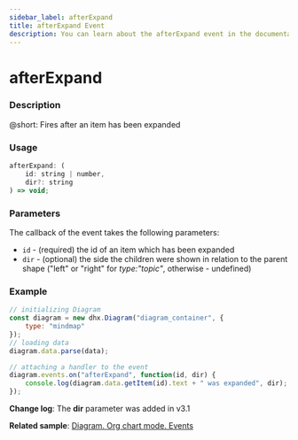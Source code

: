 ```yaml
---
sidebar_label: afterExpand
title: afterExpand Event
description: You can learn about the afterExpand event in the documentation of the DHTMLX JavaScript Diagram library. Browse developer guides and API reference, try out code examples and live demos, and download a free 30-day evaluation version of DHTMLX Diagram.
---
```


# afterExpand

### Description

@short: Fires after an item has been expanded

### Usage

~~~jsx
afterExpand: (
    id: string | number, 
    dir?: string
) => void;
~~~

### Parameters

The callback of the event takes the following parameters:

- `id` - (required) the id of an item which has been expanded
- `dir` - (optional) the side the children were shown in relation to the parent shape ("left" or "right" for *type:"topic"*, otherwise - undefined)

### Example

~~~jsx {9-11}
// initializing Diagram
const diagram = new dhx.Diagram("diagram_container", {
    type: "mindmap"
});
// loading data
diagram.data.parse(data);

// attaching a handler to the event
diagram.events.on("afterExpand", function(id, dir) {
    console.log(diagram.data.getItem(id).text + " was expanded", dir);
});
~~~

**Change log**: The **dir** parameter was added in v3.1

**Related sample**: [Diagram. Org chart mode. Events](https://snippet.dhtmlx.com/l38pct7c)

